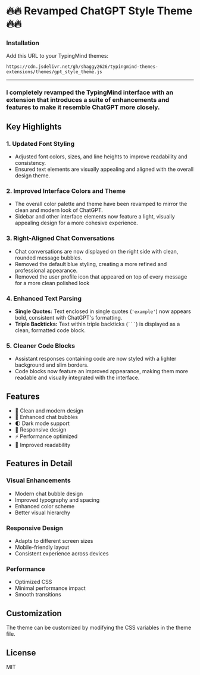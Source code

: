 # :fire::fire: Revamped ChatGPT Style Theme :fire::fire:

### Installation
Add this URL to your TypingMind themes:
```
https://cdn.jsdelivr.net/gh/shaggy2626/typingmind-themes-extensions/themes/gpt_style_theme.js
```
---

### I completely revamped the TypingMind interface with an extension that introduces a suite of enhancements and features to make it resemble ChatGPT more closely.

## Key Highlights

### 1. **Updated Font Styling**

- Adjusted font colors, sizes, and line heights to improve readability and consistency.
- Ensured text elements are visually appealing and  aligned with the overall design theme.

### 2. **Improved Interface Colors and Theme**

- The overall color palette and theme have been revamped to mirror the clean and modern look of ChatGPT.
- Sidebar and other interface elements now feature a light, visually appealing design for a more cohesive experience.

### 3. **Right-Aligned Chat Conversations**

- Chat conversations are now displayed on the right side with clean, rounded message bubbles.
- Removed the default blue styling, creating a more refined and professional appearance.
- Removed the user profile icon that appeared on top of every message for a more clean polished look

### 4. **Enhanced Text Parsing**

- **Single Quotes:** Text enclosed in single quotes (`'example'`) now appears bold, consistent with ChatGPT's formatting.
- **Triple Backticks:** Text within triple backticks (` ``` `) is displayed as a clean, formatted code block.

### 5. **Cleaner Code Blocks**

- Assistant responses containing code are now styled with a lighter background and slim borders.
- Code blocks now feature an improved appearance, making them more readable and visually integrated with the interface.

## Features

- 🎨 Clean and modern design
- 💬 Enhanced chat bubbles
- 🌓 Dark mode support
- 📱 Responsive design
- ⚡ Performance optimized
- 🎯 Improved readability

## Features in Detail

### Visual Enhancements
- Modern chat bubble design
- Improved typography and spacing
- Enhanced color scheme
- Better visual hierarchy

### Responsive Design
- Adapts to different screen sizes
- Mobile-friendly layout
- Consistent experience across devices

### Performance
- Optimized CSS
- Minimal performance impact
- Smooth transitions

## Customization

The theme can be customized by modifying the CSS variables in the theme file.

## License

MIT